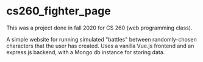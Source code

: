 # cs260_fighter_page
This was a project done in fall 2020 for CS 260 (web programming class).

A simple website for running simulated "battles" between randomly-chosen characters that the user has created.
Uses a vanilla Vue.js frontend and an express.js backend, with a Mongo db instance for storing data.
